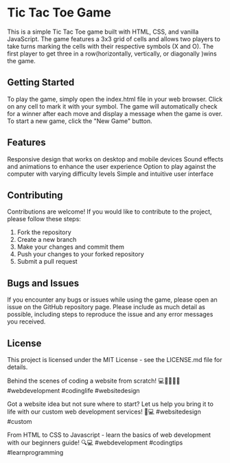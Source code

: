 # Tic Tac Toe Game

This is a simple Tic Tac Toe game built with HTML, CSS, and vanilla JavaScript. The game features a 3x3 grid of cells and allows two players to take turns marking the cells with their respective symbols (X and O). The first player to get three in a row(horizontally, vertically, or diagonally )wins the game.

## Getting Started

To play the game, simply open the index.html file in your web browser. Click on any cell to mark it with your symbol. The game will automatically check for a winner after each move and display a message when the game is over. To start a new game, click the "New Game" button.

## Features

Responsive design that works on desktop and mobile devices
Sound effects and animations to enhance the user experience
Option to play against the computer with varying difficulty levels
Simple and intuitive user interface

## Contributing

Contributions are welcome! If you would like to contribute to the project, please follow these steps:

1. Fork the repository
2. Create a new branch
3. Make your changes and commit them
4. Push your changes to your forked repository
5. Submit a pull request

## Bugs and Issues

If you encounter any bugs or issues while using the game, please open an issue on the GitHub repository page. Please include as much detail as possible, including steps to reproduce the issue and any error messages you received.

## License
This project is licensed under the MIT License - see the LICENSE.md file for details.

Behind the scenes of coding a website from scratch! 💻👨‍💻👩‍💻 #webdevelopment #codinglife #websitedesign

Got a website idea but not sure where to start? Let us help you bring it to life with our custom web development services! 🚀💻 #websitedesign #custom

From HTML to CSS to Javascript - learn the basics of web development with our beginners guide! 🔍💻 #webdevelopment #codingtips #learnprogramming

